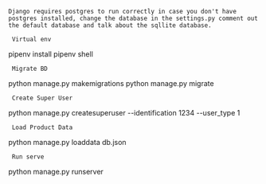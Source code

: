 ```
Django requires postgres to run correctly in case you don't have postgres installed, change the database in the settings.py comment out the default database and talk about the sqllite database.
```

```
 Virtual env
```

pipenv install
pipenv shell

```
 Migrate BD
```

python manage.py makemigrations
python manage.py migrate

```
 Create Super User
```

python manage.py createsuperuser --identification 1234 --user_type 1

```
 Load Product Data
```

python manage.py loaddata db.json

```
 Run serve
```

python manage.py runserver
